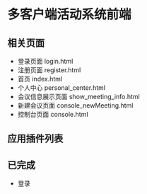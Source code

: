 # 多客户端活动系统前端

## 相关页面

- 登录页面 login.html
- 注册页面 register.html
- 首页 index.html
- 个人中心 personal_center.html
- 会议信息展示页面 show_meeting_info.html
- 新建会议页面 console_newMeeting.html
- 控制台页面 console.html

## 应用插件列表



## 已完成

- 登录
